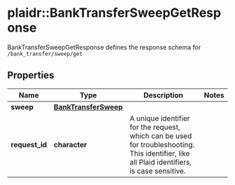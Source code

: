 # plaidr::BankTransferSweepGetResponse

BankTransferSweepGetResponse defines the response schema for `/bank_transfer/sweep/get`

## Properties
Name | Type | Description | Notes
------------ | ------------- | ------------- | -------------
**sweep** | [**BankTransferSweep**](BankTransferSweep.md) |  | 
**request_id** | **character** | A unique identifier for the request, which can be used for troubleshooting. This identifier, like all Plaid identifiers, is case sensitive. | 



